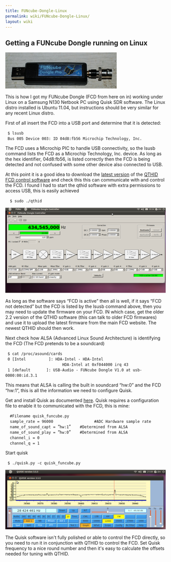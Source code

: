 ```yaml
---
title: FUNcube-Dongle-Linux
permalink: wiki/FUNcube-Dongle-Linux/
layout: wiki
---
```


Getting a FUNcube Dongle running on Linux
-----------------------------------------

<img src="FUNcube-Dongle.jpg" title="My FUNcube Dongle, with an SMA &lt;-&gt; BNC converter attached" alt="My FUNcube Dongle, with an SMA &lt;-&gt; BNC converter attached" width="350" />

This is how I got my FUNcube Dongle (FCD from here on in) working under
Linux on a Samsung N130 Netbook PC using Quisk SDR software. The Linux
distro installed is Ubuntu 11.04, but instructions should be very
similar for any recent Linux distro.

First of all insert the FCD into a USB port and determine that it is
detected:

` $ lsusb`  
` Bus 005 Device 003: ID 04d8:fb56 Microchip Technology, Inc.`

The FCD uses a Microchip PIC to handle USB connectivity, so the lsusb
command lists the FCD as a Microchip Technology, Inc. device. As long as
the hex identifier, 04d8:fb56, is listed correctly then the FCD is being
detected and not confused with some other device also connected to USB.

At this point it is a good idea to download the [latest
version](https://sourceforge.net/projects/qthid/files/) of the [QTHID
FCD control
software](http://www.oz9aec.net/index.php/funcube-dongle/qthid-fcd-controller)
and check this this can communicate with and control the FCD. I found I
had to start the qthid software with extra permissions to access USB,
this is easily achieved

`  $ sudo ./qthid`

<img src="Qthid.png" title="QTHID Software running under Linux" alt="QTHID Software running under Linux" width="750" />

As long as the software says “FCD is active” then all is well, if it
says “FCD not detected” but the FCD is listed by the lsusb command
above, then you may need to update the firmware on your FCD. IN which
case, get the older 2.2 version of the QTHID software (this can talk to
older FCD firmwares) and use it to upload the latest firmware from the
main FCD website. The newest QTHID should then work.

Next check how ALSA (Advanced Linux Sound Architecture) is identifying
the FCD (The FCD pretends to be a soundcard)

` $ cat /proc/asound/cards`  
` 0 [Intel          ]: HDA-Intel - HDA-Intel`  
`                         HDA-Intel at 0xf044000 irq 43`  
` 1 [default       ]: USB-Audio - FUNcube Dongle V1.0 at usb-0000:00:id.3.1`

This means that ALSA is calling the built in soundcard “hw:0” and the
FCD “hw:1”, this is all the information we need to configure Quisk.

Get and install Quisk as documented
[here](http://james.ahlstrom.name/quisk/). Quisk requires a
configuration file to enable it to communicated with the FCD, this is
mine:

`  #Filename quisk_funcube.py`  
`  sample_rate = 96000                  #ADC Hardware sample rate`  
`  name_of_sound_capt = `“`hw:1`”`    #Determined from ALSA`  
`  name_of_sound_play = `“`hw:0`”`    #Determined from ALSA`  
`  channel_i = 0`  
`  channel_q = 1`

Start quisk

` $ ./quisk.py -c quisk_funcube.py`

<img src="QuiskSDR.png" title="QuiskSDR.png" alt="QuiskSDR.png" width="750" />

The Quisk software isn't fully polished or able to control the FCD
directly, so you need to run it in conjunction with QTHID to control the
FCD. Set Quisk frequency to a nice round number and then it's easy to
calculate the offsets needed for tuning with QTHID.
